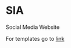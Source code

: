 # SIA
 Social Media Website

For templates go to [link](https://github.com/Parthmadan-1/SIA_TEMPLATES)
